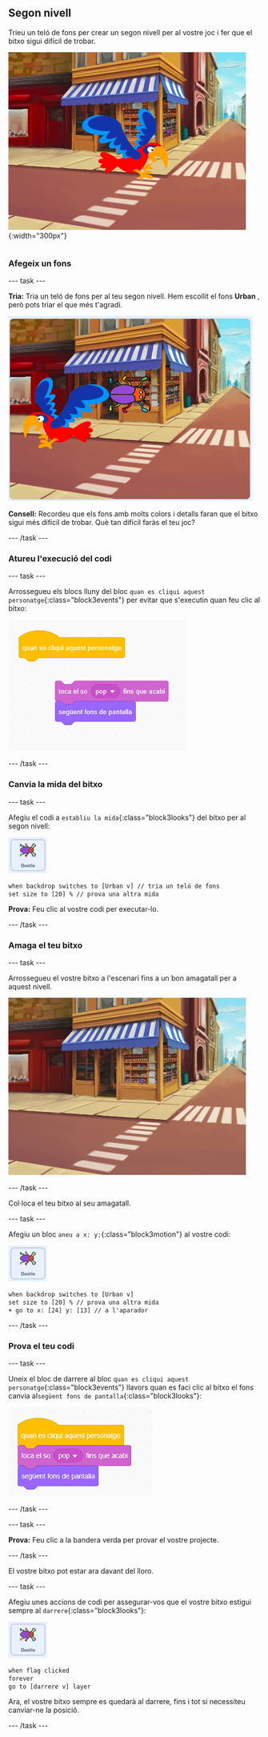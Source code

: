 ## Segon nivell

<div style="display: flex; flex-wrap: wrap">
<div style="flex-basis: 200px; flex-grow: 1; margin-right: 15px;">
Trieu un teló de fons per crear un segon nivell per al vostre joc i fer que el bitxo sigui difícil de trobar. 
</div>
<div>

![Una escena de carrer amb un bitxo ocult.](images/second-level.png){:width="300px"}

</div>
</div>

### Afegeix un fons

--- task ---

**Tria:** Tria un teló de fons per al teu segon nivell. Hem escollit el fons **Urban** , però pots triar el que més t'agradi.

![El bitxo i el lloro sobre un teló de fons urbà.](images/insert-urban-backdrop.png)

**Consell:** Recordeu que els fons amb molts colors i detalls faran que el bitxo sigui més difícil de trobar. Què tan difícil faràs el teu joc?

--- /task ---

### Atureu l'execució del codi

--- task ---

Arrossegueu els blocs lluny del bloc `quan es cliqui aquest personatge`{:class="block3events"} per evitar que s'executin quan feu clic al bitxo:

![Aturant el codi.](images/breaking-script.png)

--- /task ---

### Canvia la mida del bitxo

--- task ---

Afegiu el codi a `establiu la mida`{:class="block3looks"} del bitxo per al segon nivell:

![El personatge Bug.](images/bug-sprite.png)

```blocks3
when backdrop switches to [Urban v] // tria un teló de fons
set size to [20] % // prova una altra mida
```

**Prova:** Feu clic al vostre codi per executar-lo.

--- /task ---

### Amaga el teu bitxo

--- task ---

Arrossegueu el vostre bitxo a l'escenari fins a un bon amagatall per a aquest nivell.

![El bitxo amagat a l'aparador al mig del teló de fons.](images/hidden-urban-backdrop.png)

--- /task ---

Col·loca el teu bitxo al seu amagatall.

--- task ---

Afegiu un bloc `aneu a x: y:`{:class="block3motion"} al vostre codi:

![El personatge Bug.](images/bug-sprite.png)

```blocks3
when backdrop switches to [Urban v]
set size to [20] % // prova una altra mida
+ go to x: [24] y: [13] // a l'aparador
```

--- /task ---

### Prova el teu codi

--- task ---

Uneix el bloc de darrere al bloc `quan es cliqui aquest personatge`{:class="block3events"}  llavors quan es faci clic al bitxo el fons canvia al`següent fons de pantalla`{:class="block3looks"}:

![Els blocs es tornen a unir.](images/fixed-script.png)

--- /task ---

--- task ---

**Prova:** Feu clic a la bandera verda per provar el vostre projecte.

--- /task ---

El vostre bitxo pot estar ara davant del lloro.

--- task ---

Afegiu unes accions de codi per assegurar-vos que el vostre bitxo estigui sempre al `darrere`{:class="block3looks"}:

![El personatge Bug.](images/bug-sprite.png)

```blocks3
when flag clicked
forever
go to [darrere v] layer
```

Ara, el vostre bitxo sempre es quedarà al darrere, fins i tot si necessiteu canviar-ne la posició.

--- /task ---
